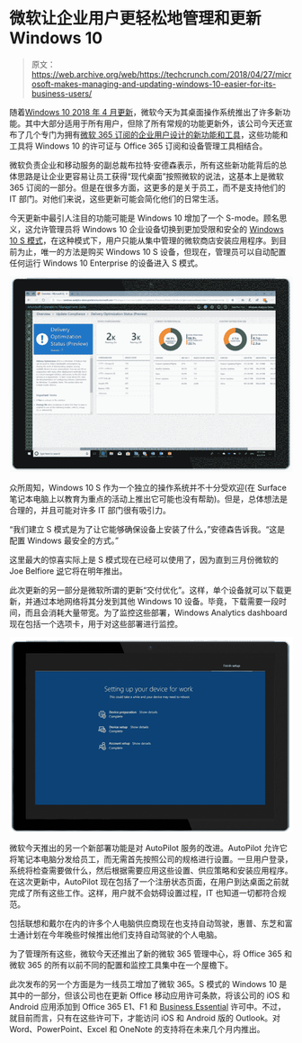 # 微软让企业用户更轻松地管理和更新 Windows 10 

> 原文：<https://web.archive.org/web/https://techcrunch.com/2018/04/27/microsoft-makes-managing-and-updating-windows-10-easier-for-its-business-users/>

随着[Windows 10 2018 年 4 月更新](https://web.archive.org/web/20221204202409/https://techcrunch.com/2018/04/27/its-windows-10-april-2018-not-the-spring-creators-update/)，微软今天为其桌面操作系统推出了许多新功能。其中大部分适用于所有用户，但除了所有常规的功能更新外，该公司今天还宣布了几个专门为拥有[微软 365 订阅的企业用户设计的新功能和工具](https://web.archive.org/web/20221204202409/https://techcrunch.com/2017/10/31/microsoft-365-for-small-and-medium-businesses-is-now-generally-available/)，这些功能和工具将 Windows 10 的许可证与 Office 365 订阅和设备管理工具相结合。

微软负责企业和移动服务的副总裁布拉特·安德森表示，所有这些新功能背后的总体思路是让企业更容易让员工获得“现代桌面”按照微软的说法，这基本上是微软 365 订阅的一部分。但是在很多方面，这更多的是关于员工，而不是支持他们的 IT 部门。对他们来说，这些更新可能会简化他们的日常生活。

今天更新中最引人注目的功能可能是 Windows 10 增加了一个 S-mode。顾名思义，这允许管理员将 Windows 10 企业设备切换到更加受限和安全的 [Windows 10 S 模式](https://web.archive.org/web/20221204202409/https://www.microsoft.com/en-us/windows/windows-10-s)，在这种模式下，用户只能从集中管理的微软商店安装应用程序。到目前为止，唯一的方法是购买 Windows 10 S 设备，但现在，管理员可以自动配置任何运行 Windows 10 Enterprise 的设备进入 S 模式。

![](img/70d8101501cdb635ed31b578594adfc1.png)

众所周知，Windows 10 S 作为一个独立的操作系统并不十分受欢迎(在 Surface 笔记本电脑上以教育为重点的活动上推出它可能也没有帮助)。但是，总体想法是合理的，并且可能对许多 IT 部门很有吸引力。

“我们建立 S 模式是为了让它能够确保设备上安装了什么，”安德森告诉我。“这是配置 Windows 最安全的方式。”

这里最大的惊喜实际上是 S 模式现在已经可以使用了，因为直到三月份微软的 Joe Belfiore [说](https://web.archive.org/web/20221204202409/https://techcrunch.com/2018/03/07/windows-10s-will-become-s-mode-next-year/)它将在明年推出。

此次更新的另一部分是微软所谓的更新“交付优化”。这样，单个设备就可以下载更新，并通过本地网络将其分发到其他 Windows 10 设备。毕竟，下载需要一段时间，而且会消耗大量带宽。为了监控这些部署，Windows Analytics dashboard 现在包括一个选项卡，用于对这些部署进行监控。

![](img/d8f91da9e5f7868fff309f9ea8370c6f.png)

微软今天推出的另一个新部署功能是对 AutoPilot 服务的改进。AutoPilot 允许它将笔记本电脑分发给员工，而无需首先按照公司的规格进行设置。一旦用户登录，系统将检查需要做什么，然后根据需要应用这些设置、供应策略和安装应用程序。在这次更新中，AutoPilot 现在包括了一个注册状态页面，在用户到达桌面之前就完成了所有这些工作。这样，用户就不会妨碍设置过程，IT 也知道一切都符合规范。

包括联想和戴尔在内的许多个人电脑供应商现在也支持自动驾驶，惠普、东芝和富士通计划在今年晚些时候推出他们支持自动驾驶的个人电脑。

为了管理所有这些，微软今天还推出了新的微软 365 管理中心，将 Office 365 和微软 365 的所有以前不同的配置和监控工具集中在一个屋檐下。

此次发布的另一个方面是为一线员工增加了微软 365。S 模式的 Windows 10 是其中的一部分，但该公司也在更新 Office 移动应用许可条款，将该公司的 iOS 和 Android 应用添加到 Office 365 E1、F1 和 [Business Essential](https://web.archive.org/web/20221204202409/https://products.office.com/en-us/business/office-365-business-essentials) 许可中。不过，就目前而言，只有在这些许可下，才能访问 iOS 和 Android 版的 Outlook。对 Word、PowerPoint、Excel 和 OneNote 的支持将在未来几个月内推出。